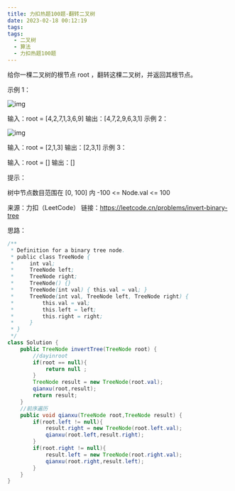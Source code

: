 ```yaml
---
title: 力扣热题100题-翻转二叉树
date: 2023-02-18 00:12:19
tags:
tags:
  - 二叉树
  - 算法
  - 力扣热题100题
---
```


给你一棵二叉树的根节点 root ，翻转这棵二叉树，并返回其根节点。

 

示例 1：

![img](https://assets.leetcode.com/uploads/2021/03/14/invert1-tree.jpg)

输入：root = [4,2,7,1,3,6,9]
输出：[4,7,2,9,6,3,1]
示例 2：

![img](https://assets.leetcode.com/uploads/2021/03/14/invert2-tree.jpg)

输入：root = [2,1,3]
输出：[2,3,1]
示例 3：

输入：root = []
输出：[]


提示：

树中节点数目范围在 [0, 100] 内
-100 <= Node.val <= 100

来源：力扣（LeetCode）
链接：https://leetcode.cn/problems/invert-binary-tree



思路：

```java
/**
 * Definition for a binary tree node.
 * public class TreeNode {
 *     int val;
 *     TreeNode left;
 *     TreeNode right;
 *     TreeNode() {}
 *     TreeNode(int val) { this.val = val; }
 *     TreeNode(int val, TreeNode left, TreeNode right) {
 *         this.val = val;
 *         this.left = left;
 *         this.right = right;
 *     }
 * } 
 */
class Solution {
    public TreeNode invertTree(TreeNode root) {
        //dayinroot
        if(root == null){
            return null ;
        }
        TreeNode result = new TreeNode(root.val);
        qianxu(root,result);
        return result;
    }
    //前序遍历
    public void qianxu(TreeNode root,TreeNode result) {
        if(root.left != null){
            result.right = new TreeNode(root.left.val);
            qianxu(root.left,result.right);
        }
        if(root.right != null){
            result.left = new TreeNode(root.right.val);
            qianxu(root.right,result.left);
        }
    }
}
```

